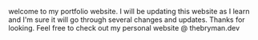 welcome to my portfolio website.  I will be updating this website as I learn and I'm sure it will go through several changes and updates.  Thanks for looking.  Feel free to check out my personal website @ thebryman.dev
